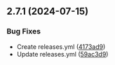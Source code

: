 ## 2.7.1 (2024-07-15)


### Bug Fixes

* Create releases.yml ([4173ad9](https://github.com/Pradumnasaraf/BioDrop-CLI/commit/4173ad93337ca0af076609fbe41357ebca087084))
* Update releases.yml ([59ac3d9](https://github.com/Pradumnasaraf/BioDrop-CLI/commit/59ac3d9213360c68e800e8384938e5c6ec1b0b6b))



